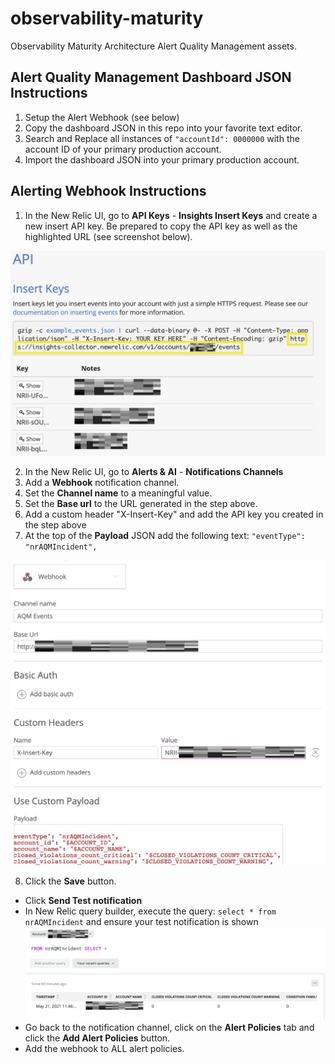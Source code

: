 # observability-maturity
Observability Maturity Architecture Alert Quality Management assets.

## Alert Quality Management Dashboard JSON Instructions

1. Setup the Alert Webhook (see below)
1. Copy the dashboard JSON in this repo into your favorite text editor.
1. Search and Replace all instances of `"accountId": 0000000` with the account ID of your primary production account.
1. Import the dashboard JSON into your primary production account.


## Alerting Webhook Instructions

1. In the New Relic UI, go to **API Keys** - **Insights Insert Keys** and create a new insert API key. Be prepared to copy the API key as well as the highlighted URL (see screenshot below).

![Alt text](images/insights_key.png?raw=true "Insights")

2. In the New Relic UI, go to **Alerts & AI** - **Notifications Channels**
3. Add a **Webhook** notification channel.
4. Set the **Channel name** to a meaningful value.
5. Set the **Base url** to the URL generated in the step above.
6. Add a custom header "X-Insert-Key" and add the API key you created in the step above
7. At the top of the **Payload** JSON add the following text:
   `"eventType": "nrAQMIncident",`

![Alt text](images/notification_channel.png?raw=true "Notification Channel")

8. Click the **Save** button.
  - Click **Send Test notification**
  - In New Relic query builder, execute the query: ``select * from nrAQMIncident`` and ensure your test notification is shown
  ![Alt text](images/incident_query.png?raw=true "query")
  - Go back to the notification channel, click on the **Alert Policies** tab and click the **Add Alert Policies** button.
  - Add the webhook to ALL alert policies.
